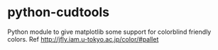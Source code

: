 # python-cudtools
Python module to give matplotlib some support for colorblind friendly colors.
Ref http://jfly.iam.u-tokyo.ac.jp/color/#pallet
